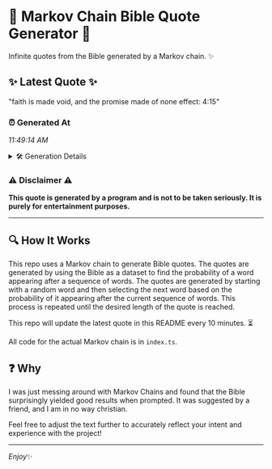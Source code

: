 # 📖 Markov Chain Bible Quote Generator 📖

Infinite quotes from the Bible generated by a Markov chain. ✨

## ✨ Latest Quote ✨
"faith is made void, and the promise made of none effect: 4:15"

### ⏰ Generated At
*11:49:14 AM*

<details>
    <summary>🛠️ Generation Details</summary>
    <p>
        <strong>🌱 Seed:</strong> faith<br>
        <strong>🔄 Iterations:</strong> 11<br>
        <strong>📜 Context History:</strong><br>[ faith ]: is<br>[ faith, is ]: made<br>[ faith, is, made ]: void,<br>[ faith, is, made, void, ]: and<br>[ faith, is, made, void,, and ]: the<br>[ faith, is, made, void,, and, the ]: promise<br>[ is, made, void,, and, the, promise ]: made<br>[ made, void,, and, the, promise, made ]: of<br>[ void,, and, the, promise, made, of ]: none<br>[ and, the, promise, made, of, none ]: effect:<br>[ the, promise, made, of, none, effect: ]: 4:15<br>
    </p>
</details>

### ⚠️ Disclaimer ⚠️
**This quote is generated by a program and is not to be taken seriously. It is purely for entertainment purposes.**

---

## 🔍 How It Works

This repo uses a Markov chain to generate Bible quotes. The quotes are generated by using the Bible as a dataset to find the probability of a word appearing after a sequence of words. The quotes are generated by starting with a random word and then selecting the next word based on the probability of it appearing after the current sequence of words. This process is repeated until the desired length of the quote is reached.

This repo will update the latest quote in this README every 10 minutes. ⏳

All code for the actual Markov chain is in `index.ts`.

## ❓ Why

I was just messing around with Markov Chains and found that the Bible surprisingly yielded good results when prompted. 
It was suggested by a friend, and I am in no way christian.

Feel free to adjust the text further to accurately reflect your intent and experience with the project!

---

*Enjoy*✨
